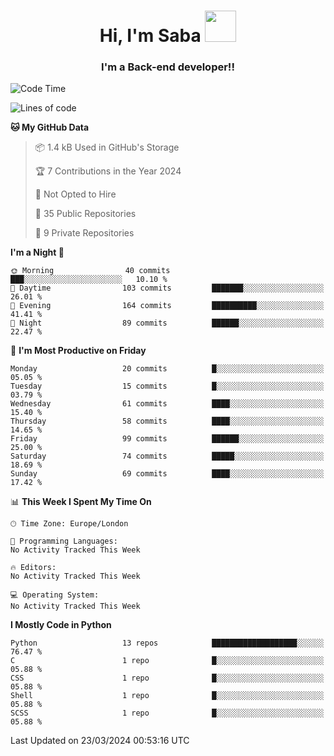 <h1 align="center">Hi, I'm Saba <img src="https://media.giphy.com/media/EdB2g3VFDoKs57oe1w/giphy.gif" width="50"></h1>
<h3 align="center">I'm a Back-end developer!!</h3>

<!--START_SECTION:waka-->
![Code Time](http://img.shields.io/badge/Code%20Time-805%20hrs%207%20mins-blue)

![Lines of code](https://img.shields.io/badge/From%20Hello%20World%20I%27ve%20Written-53.9%20thousand%20lines%20of%20code-blue)

**🐱 My GitHub Data** 

> 📦 1.4 kB Used in GitHub's Storage 
 > 
> 🏆 7 Contributions in the Year 2024
 > 
> 🚫 Not Opted to Hire
 > 
> 📜 35 Public Repositories 
 > 
> 🔑 9 Private Repositories 
 > 
**I'm a Night 🦉** 

```text
🌞 Morning                40 commits          ███░░░░░░░░░░░░░░░░░░░░░░   10.10 % 
🌆 Daytime                103 commits         ███████░░░░░░░░░░░░░░░░░░   26.01 % 
🌃 Evening                164 commits         ██████████░░░░░░░░░░░░░░░   41.41 % 
🌙 Night                  89 commits          ██████░░░░░░░░░░░░░░░░░░░   22.47 % 
```
📅 **I'm Most Productive on Friday** 

```text
Monday                   20 commits          █░░░░░░░░░░░░░░░░░░░░░░░░   05.05 % 
Tuesday                  15 commits          █░░░░░░░░░░░░░░░░░░░░░░░░   03.79 % 
Wednesday                61 commits          ████░░░░░░░░░░░░░░░░░░░░░   15.40 % 
Thursday                 58 commits          ████░░░░░░░░░░░░░░░░░░░░░   14.65 % 
Friday                   99 commits          ██████░░░░░░░░░░░░░░░░░░░   25.00 % 
Saturday                 74 commits          █████░░░░░░░░░░░░░░░░░░░░   18.69 % 
Sunday                   69 commits          ████░░░░░░░░░░░░░░░░░░░░░   17.42 % 
```


📊 **This Week I Spent My Time On** 

```text
🕑︎ Time Zone: Europe/London

💬 Programming Languages: 
No Activity Tracked This Week

🔥 Editors: 
No Activity Tracked This Week

💻 Operating System: 
No Activity Tracked This Week
```

**I Mostly Code in Python** 

```text
Python                   13 repos            ███████████████████░░░░░░   76.47 % 
C                        1 repo              █░░░░░░░░░░░░░░░░░░░░░░░░   05.88 % 
CSS                      1 repo              █░░░░░░░░░░░░░░░░░░░░░░░░   05.88 % 
Shell                    1 repo              █░░░░░░░░░░░░░░░░░░░░░░░░   05.88 % 
SCSS                     1 repo              █░░░░░░░░░░░░░░░░░░░░░░░░   05.88 % 
```




 Last Updated on 23/03/2024 00:53:16 UTC
<!--END_SECTION:waka-->

